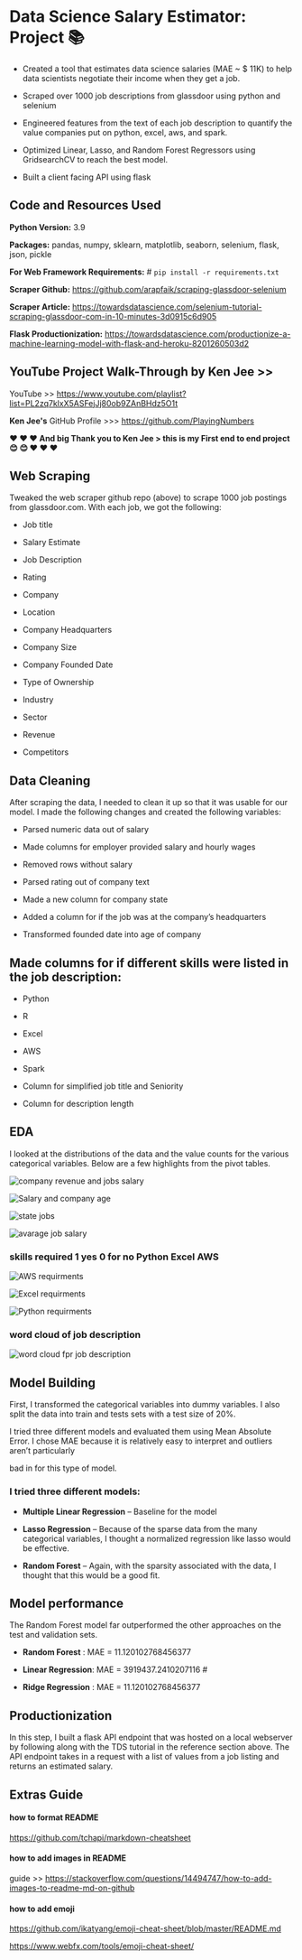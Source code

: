 # Data Science Salary Estimator: Project :books:
  
* Created a tool that estimates data science salaries (MAE ~ $ 11K) to help data scientists negotiate their income when they get a job.

* Scraped over 1000 job descriptions from glassdoor using python and selenium

* Engineered features from the text of each job description to quantify the value companies put on python, excel, aws, and spark.

* Optimized Linear, Lasso, and Random Forest Regressors using GridsearchCV to reach the best model.

* Built a client facing API using flask

## Code and Resources Used

__Python Version:__ 3.9

__Packages:__ pandas, numpy, sklearn, matplotlib, seaborn, selenium, flask, json, pickle

__For Web Framework Requirements:__ # `pip install -r requirements.txt`

__Scraper Github:__ https://github.com/arapfaik/scraping-glassdoor-selenium

__Scraper Article:__ https://towardsdatascience.com/selenium-tutorial-scraping-glassdoor-com-in-10-minutes-3d0915c6d905

__Flask Productionization:__ https://towardsdatascience.com/productionize-a-machine-learning-model-with-flask-and-heroku-8201260503d2

## YouTube Project Walk-Through by Ken Jee >> 

 YouTube >> https://www.youtube.com/playlist?list=PL2zq7klxX5ASFejJj80ob9ZAnBHdz5O1t

__Ken Jee's__ GitHub Profile >>> https://github.com/PlayingNumbers

__:heart: :heart: :heart: And big Thank you to Ken Jee  > this is my First end to end project 😊 :blush: :heart: :heart: :heart:__


## Web Scraping

Tweaked the web scraper github repo (above) to scrape 1000 job postings from glassdoor.com. With each job, we got the following:

* Job title

* Salary Estimate

* Job Description

* Rating

* Company

* Location

* Company Headquarters

* Company Size

* Company Founded Date

* Type of Ownership

* Industry

* Sector

* Revenue

* Competitors

## Data Cleaning

After scraping the data, I needed to clean it up so that it was usable for our model. I made the following changes and created the following variables:

* Parsed numeric data out of salary

* Made columns for employer provided salary and hourly wages

* Removed rows without salary

* Parsed rating out of company text

* Made a new column for company state

* Added a column for if the job was at the company’s headquarters

* Transformed founded date into age of company

## Made columns for if different skills were listed in the job description:

* Python

* R

* Excel

* AWS

* Spark

* Column for simplified job title and Seniority

* Column for description length

## EDA

I looked at the distributions of the data and the value counts for the various categorical variables. Below are a few highlights from the pivot tables.




![company revenue and jobs salary](https://user-images.githubusercontent.com/108168115/210273321-e541be50-6570-4e3f-81e2-fcd4539435ff.png)

![Salary and company age](https://user-images.githubusercontent.com/108168115/210273328-597d39e8-d8e2-446f-842e-f83605946d3b.png)

![state jobs](https://user-images.githubusercontent.com/108168115/210273329-3a69a5d3-e07d-4677-82cb-95710f47959d.png)

![avarage job salary](https://user-images.githubusercontent.com/108168115/210273332-876911cc-58f8-4623-9d2e-e1d17c592712.png)



### skills required 1 yes 0 for no  Python  Excel  AWS




![AWS requirments](https://user-images.githubusercontent.com/108168115/210273333-cee82d26-34da-4b17-a1f6-f756f5f5e9f5.png)

![Excel requirments](https://user-images.githubusercontent.com/108168115/210273323-1a79da2a-5a57-464f-a7fd-a41b7d1bd72a.png)

![Python requirments](https://user-images.githubusercontent.com/108168115/210273326-7891b6a3-a551-40a8-8e41-3aaa6b1b6066.png)



### word cloud of job description 




![word cloud fpr job description](https://user-images.githubusercontent.com/108168115/210273330-6828201d-0a18-44a7-b27b-cd0420b62f99.png)




## Model Building
First, I transformed the categorical variables into dummy variables. I also split the data into train and tests sets with a test size of 20%.

I tried three different models and evaluated them using Mean Absolute Error. I chose MAE because it is relatively easy to interpret and outliers aren’t particularly

bad in for this type of model.

### I tried three different models:

*  __Multiple Linear Regression__ – Baseline for the model 

* __Lasso Regression__ – Because of the sparse data from the many categorical variables, I thought a normalized regression like lasso would be effective.

* __Random Forest__ – Again, with the sparsity associated with the data, I thought that this would be a good fit.

## Model performance

The Random Forest model far outperformed the other approaches on the test and validation sets.

* __Random Forest__ : MAE = 11.120102768456377

* __Linear Regression__: MAE = 3919437.2410207116 # 

* __Ridge Regression__ : MAE = 11.120102768456377

## Productionization

In this step, I built a flask API endpoint that was hosted on a local webserver by following along with the TDS tutorial in the reference section above. The API endpoint takes in a request with a list of values from a job listing and returns an estimated salary.





## Extras Guide

#### how to format README 

https://github.com/tchapi/markdown-cheatsheet

#### how to add images in README 

guide >> https://stackoverflow.com/questions/14494747/how-to-add-images-to-readme-md-on-github

#### how to add emoji 

https://github.com/ikatyang/emoji-cheat-sheet/blob/master/README.md

https://www.webfx.com/tools/emoji-cheat-sheet/


